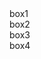 <!DOCTYPE html>
<html lang="en">
<head>
  <meta charset="UTF-8">
  <meta name="viewport" content="width=device-width, initial-scale=1.0">
  <title>Document</title>
  <link rel="stylesheet" href="./reset.css"/>
  <link rel="stylesheet" href="./style.css"/>
</head>
<body>
  <div class="header">
   <div  class="box1">box1</div>
  </div>
  <div class="main">
    <div class="box2">box2</div>
    <div class="box3">box3</div>
  </div>
  <div class="footer">
    <div class="clearfix">
    <div class="box4">box4</div>
    </div>
  </div>
</body>
</html>
